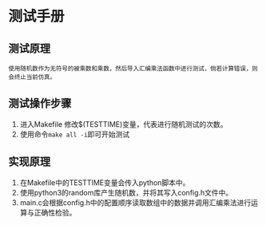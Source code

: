 # 测试手册

## 测试原理
    使用随机数作为无符号的被乘数和乘数，然后导入汇编乘法函数中进行测试，倘若计算错误，则会终止当前仿真。

## 测试操作步骤
1. 进入Makefile 修改$(TESTTIME)变量，代表进行随机测试的次数。
2. 使用命令`make all -i`即可开始测试

## 实现原理
1. 在Makefile中的TESTTIME变量会传入python脚本中。
2. 使用python3的random库产生随机数，并将其写入config.h文件中。
3. main.c会根据config.h中的配置顺序读取数组中的数据并调用汇编乘法进行运算与正确性检验。
